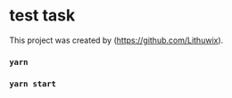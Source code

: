 # test task

This project was created by (https://github.com/Lithuwix).

### `yarn`
### `yarn start`





